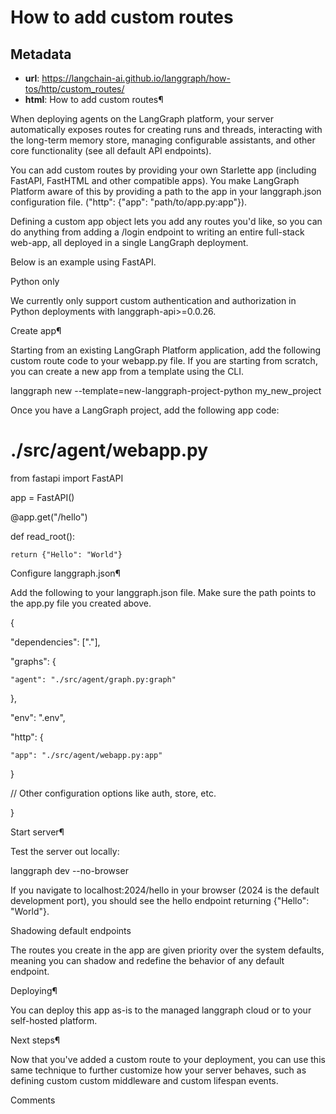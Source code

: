 # How to add custom routes



## Metadata

- **url**: https://langchain-ai.github.io/langgraph/how-tos/http/custom_routes/
- **html**: How to add custom routes¶

When deploying agents on the LangGraph platform, your server automatically exposes routes for creating runs and threads, interacting with the long-term memory store, managing configurable assistants, and other core functionality (see all default API endpoints).

You can add custom routes by providing your own Starlette app (including FastAPI, FastHTML and other compatible apps). You make LangGraph Platform aware of this by providing a path to the app in your langgraph.json configuration file. ("http": {"app": "path/to/app.py:app"}).

Defining a custom app object lets you add any routes you'd like, so you can do anything from adding a /login endpoint to writing an entire full-stack web-app, all deployed in a single LangGraph deployment.

Below is an example using FastAPI.

Python only

We currently only support custom authentication and authorization in Python deployments with langgraph-api>=0.0.26.

Create app¶

Starting from an existing LangGraph Platform application, add the following custom route code to your webapp.py file. If you are starting from scratch, you can create a new app from a template using the CLI.

langgraph new --template=new-langgraph-project-python my_new_project


Once you have a LangGraph project, add the following app code:

# ./src/agent/webapp.py

from fastapi import FastAPI



app = FastAPI()





@app.get("/hello")

def read_root():

    return {"Hello": "World"}

Configure langgraph.json¶

Add the following to your langgraph.json file. Make sure the path points to the app.py file you created above.

{

  "dependencies": ["."],

  "graphs": {

    "agent": "./src/agent/graph.py:graph"

  },

  "env": ".env",

  "http": {

    "app": "./src/agent/webapp.py:app"

  }

  // Other configuration options like auth, store, etc.

}

Start server¶

Test the server out locally:

langgraph dev --no-browser


If you navigate to localhost:2024/hello in your browser (2024 is the default development port), you should see the hello endpoint returning {"Hello": "World"}.

Shadowing default endpoints

The routes you create in the app are given priority over the system defaults, meaning you can shadow and redefine the behavior of any default endpoint.

Deploying¶

You can deploy this app as-is to the managed langgraph cloud or to your self-hosted platform.

Next steps¶

Now that you've added a custom route to your deployment, you can use this same technique to further customize how your server behaves, such as defining custom custom middleware and custom lifespan events.

Comments
